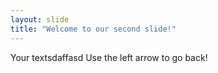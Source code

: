 ```yaml
---
layout: slide
title: "Welcome to our second slide!"
---
```

Your textsdaffasd
Use the left arrow to go back!
